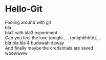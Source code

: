 # Hello-Git
Fooling around with git  
bla  
bla2 with bla3 experiment  
Can you feel the love tonight .... tonighhhhtttt....  
bla bla bla 4 buduwah deway  
And finally maybe the credentials are saved  
woowwww
